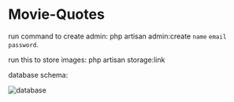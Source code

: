 # Movie-Quotes


run command to create admin: php artisan admin:create `name` `email` `password`.

run this to store images: php artisan storage:link

database schema:

![database](https://user-images.githubusercontent.com/114668666/203389331-7b4edde9-699c-4128-9614-8e3f5e926c05.png)
